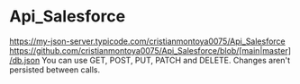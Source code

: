 # Api_Salesforce

https://my-json-server.typicode.com/cristianmontoya0075/Api_Salesforce
https://github.com/cristianmontoya0075/Api_Salesforce/blob/[main|master]/db.json
You can use GET, POST, PUT, PATCH and DELETE. Changes aren't persisted between calls.

